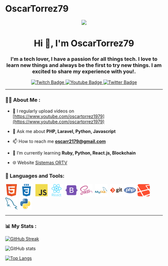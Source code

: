 # OscarTorrez79
<div id="header" align="center">
    <img src="https://media.giphy.com/media/oYQ9HRm5Mo7VXeMNVR/giphy.gif" width="600" />
    <h1 align="center">Hi 👋, I'm OscarTorrez79</h1>
    <h3 align="center">I'm a tech lover, I have a passion for all things tech. I love to learn new things and always be the first to try new things. I am excited to share my experience with you!.</h3>
</div>


<div id="badges" align="center">
  <a href="http://twitch.com/oscartorrez" target="_blank">
        <img src="https://img.shields.io/twitch/status/youdevs?color=purple&logo=twitch&style=for-the-badge"
            alt="Twitch Badge" />
    </a>
    <a href="https://www.youtube.com/oscartorrez79" target="_blank">
        <img src="https://img.shields.io/youtube/channel/subscribers/UC4hHrYhWMy-iN29_3bJ7zfA?label=suscriptores&logo=youtube&style=for-the-badge"
            alt="Youtube Badge" />
    </a>
    <a href="https://twitter.com/torrez_oscar" target="_blank">
        <img src="https://img.shields.io/twitter/follow/torrez_oscar?color=blue&label=torrez_oscar&logo=twitter&style=for-the-badge"
            alt="Twitter Badge" />
    </a>
</div>

---

### 👨‍💻 About Me :

- 📝 I regularly upload videos on [https://www.youtube.com/oscartorrez1979](https://www.youtube.com/oscartorrez1979)

- 💬 Ask me about **PHP, Laravel, Python, Javascript**

- 📫 How to reach me **oscarr2179@gmail.com**

- 🌱 I’m currently learning **Ruby, Python, React.js, Blockchain**

- 🌐 Website [Sistemas ORTV](sistemasortv.com)


<div align="left">
    <h3>🔨 Languages and Tools:</h3>
    <div>
        <img src="https://github.com/devicons/devicon/blob/master/icons/html5/html5-original.svg" title="HTML5" alt="HTML" width="40" height="40"/>&nbsp;
        <img src="https://github.com/devicons/devicon/blob/master/icons/css3/css3-plain-wordmark.svg"  title="CSS3" alt="CSS" width="40" height="40"/>&nbsp;
        <img src="https://github.com/devicons/devicon/blob/master/icons/javascript/javascript-original.svg" title="JavaScript" alt="JavaScript" width="40" height="40"/>&nbsp;
        <img src="https://github.com/devicons/devicon/blob/master/icons/react/react-original-wordmark.svg" title="React" alt="React" width="40" height="40"/>&nbsp;
        <img src="https://github.com/devicons/devicon/blob/master/icons/bootstrap/bootstrap-plain.svg" title="Bootstrap" alt="Bootstrap" width="40" height="40"/>&nbsp;
        <img src="https://github.com/devicons/devicon/blob/master/icons/sass/sass-original.svg" title="Sass" alt="Sass" width="40" height="40"/>&nbsp;
        <img src="https://github.com/devicons/devicon/blob/master/icons/mysql/mysql-original-wordmark.svg" title="MySQL"  alt="MySQL" width="40" height="40"/>&nbsp;
        <img src="https://github.com/devicons/devicon/blob/master/icons/git/git-original-wordmark.svg" title="Git" **alt="Git" width="40" height="40"/>
        <img src="https://github.com/devicons/devicon/blob/master/icons/php/php-plain.svg" title="Git" **alt="Git" width="40" height="40"/>
        <img src="https://github.com/devicons/devicon/blob/master/icons/laravel/laravel-plain.svg" title="Git" **alt="Git" width="40" height="40"/>
        <img src="https://github.com/devicons/devicon/blob/master/icons/mysql/mysql-plain.svg" title="Git" **alt="Git" width="40" height="40"/>
        <img src="https://github.com/devicons/devicon/blob/master/icons/python/python-original.svg" title="Git" **alt="Git" width="40" height="40"/>
      </div>
</div>

---

### 📊 My Stats :

[![GitHub Streak](http://github-readme-streak-stats.herokuapp.com?user=Oscartorrez79&theme=onedark)](https://git.io/streak-stats)

![GitHub stats](https://github-readme-stats.vercel.app/api?username=Oscartorrez79&show_icons=true&theme=radical)

[![Top Langs](https://github-readme-stats.vercel.app/api/top-langs/?username=Oscartorrez79&theme=tokyonight)](https://github.com/anuraghazra/github-readme-stats)
